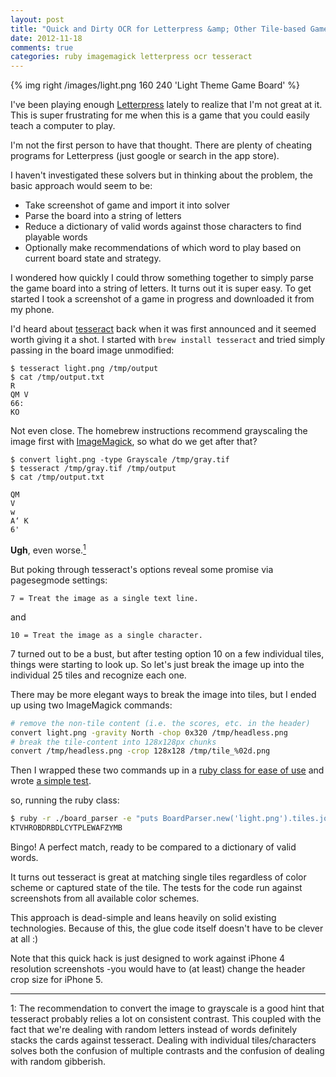 ```yaml
---
layout: post
title: "Quick and Dirty OCR for Letterpress &amp; Other Tile-based Games"
date: 2012-11-18
comments: true
categories: ruby imagemagick letterpress ocr tesseract
---
```


{% img right /images/light.png 160 240 'Light Theme Game Board' %}

I've been playing enough [Letterpress][lp] lately to realize that I'm not great at it. This is super frustrating for me when this is a game that you could easily teach a computer to play.

I'm not the first person to have that thought. There are plenty of cheating programs for Letterpress (just google or search in the app store).

I haven't investigated these solvers but in thinking about the problem, the basic approach would seem to be:

* Take screenshot of game and import it into solver
* Parse the board into a string of letters
* Reduce a dictionary of valid words against those characters to find playable words
* Optionally make recommendations of which word to play based on current board state and strategy.

I wondered how quickly I could throw something together to simply parse the game board into a string of letters. It turns out it is super easy. To get started I took a screenshot of a game in progress and downloaded it from my phone.

<!--more-->

I'd heard about [tesseract][tess] back when it was first announced and it seemed worth giving it a shot. I started with `brew install tesseract` and tried simply passing in the board image unmodified:

    $ tesseract light.png /tmp/output
    $ cat /tmp/output.txt
    R
    QM V
    66:
    KO

Not even close. The homebrew instructions recommend grayscaling the image first with [ImageMagick][magick], so what do we get after that?

    $ convert light.png -type Grayscale /tmp/gray.tif
    $ tesseract /tmp/gray.tif /tmp/output
    $ cat /tmp/output.txt

    QM
    V
    w
    A‘ K
    6'

**Ugh**, even worse.<a href="#tesseract-parsing-footnote"><sup>1</sup></a>

But poking through tesseract's options reveal some promise via pagesegmode settings:

    7 = Treat the image as a single text line.

and

    10 = Treat the image as a single character.

7 turned out to be a bust, but after testing option 10 on a few individual tiles, things were starting to look up. So let's just break the image up into the individual 25 tiles and recognize each one.

There may be more elegant ways to break the image into tiles, but I ended up using two ImageMagick commands:

``` sh
# remove the non-tile content (i.e. the scores, etc. in the header)
convert light.png -gravity North -chop 0x320 /tmp/headless.png
# break the tile-content into 128x128px chunks
convert /tmp/headless.png -crop 128x128 /tmp/tile_%02d.png
```

Then I wrapped these two commands up in a [ruby class for ease of use][parser] and wrote [a simple test][test].

so, running the ruby class:

``` bash
$ ruby -r ./board_parser -e "puts BoardParser.new('light.png').tiles.join"
KTVHROBDRBDLCYTPLEWAFZYMB
```

Bingo! A perfect match, ready to be compared to a dictionary of valid words.

It turns out tesseract is great at matching single tiles regardless of color scheme or captured state of the tile. The tests for the code run against screenshots from all available color schemes.

This approach is dead-simple and leans heavily on solid existing technologies. Because of this, the glue code itself doesn't have to be clever at all :)

Note that this quick hack is just designed to work against iPhone 4 resolution screenshots -you would have to (at least) change the header crop size for iPhone 5.

<hr />
<p id="tesseract-parsing-footnote">1: The recommendation to convert the image to grayscale is a good hint that tesseract probably relies a lot on consistent contrast. This coupled with the fact that we're dealing with random letters instead of words definitely stacks the cards against tesseract. Dealing with individual tiles/characters solves both the confusion of multiple contrasts and the confusion of dealing with random gibberish.</p>

[lp]: https://itunes.apple.com/us/app/letterpress-word-game/id526619424?mt=8
[tess]: https://code.google.com/p/tesseract-ocr/
[magick]: http://www.imagemagick.org/script/index.php
[parser]: https://github.com/semanticart/letterpress-board-parser/blob/master/board_parser.rb
[test]: https://github.com/semanticart/letterpress-board-parser/blob/master/test/board_parser_test.rb
